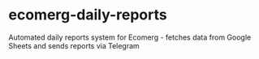 # ecomerg-daily-reports
Automated daily reports system for Ecomerg - fetches data from Google Sheets and sends reports via Telegram
